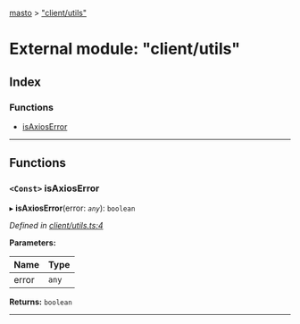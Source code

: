 [masto](../README.md) > ["client/utils"](../modules/_client_utils_.md)

# External module: "client/utils"

## Index

### Functions

* [isAxiosError](_client_utils_.md#isaxioserror)

---

## Functions

<a id="isaxioserror"></a>

### `<Const>` isAxiosError

▸ **isAxiosError**(error: *`any`*): `boolean`

*Defined in [client/utils.ts:4](https://github.com/neet/masto.js/blob/c1501e9/src/client/utils.ts#L4)*

**Parameters:**

| Name | Type |
| ------ | ------ |
| error | `any` |

**Returns:** `boolean`

___

